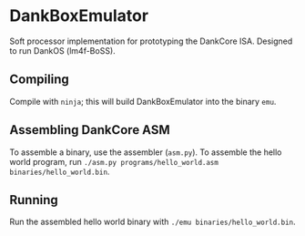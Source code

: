 # DankBoxEmulator
Soft processor implementation for prototyping the DankCore ISA. Designed to run DankOS (lm4f-BoSS).

Compiling
---------
Compile with `ninja`; this will build DankBoxEmulator into the binary `emu`.

Assembling DankCore ASM
-----------------------
To assemble a binary, use the assembler (`asm.py`). To assemble the hello world program, run `./asm.py programs/hello_world.asm binaries/hello_world.bin`.

Running
-------
Run the assembled hello world binary with `./emu binaries/hello_world.bin`.
